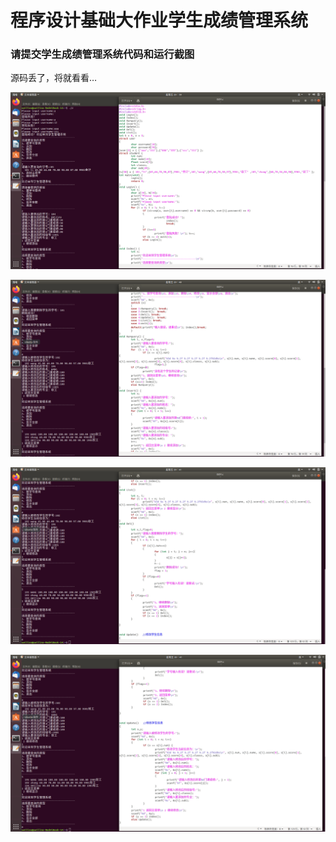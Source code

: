 # 程序设计基础大作业学生成绩管理系统
### 请提交学生成绩管理系统代码和运行截图

源码丢了，将就看看…

![](1.png) 

![](2.png)

![](3.png)

![](4.png)

